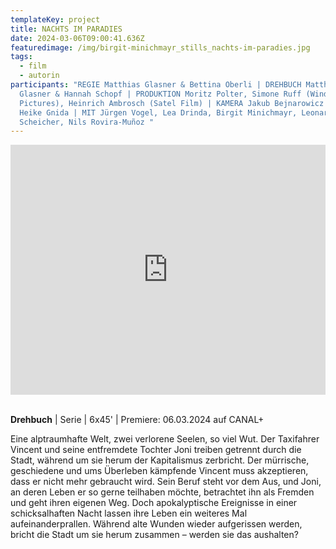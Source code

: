 ```yaml
---
templateKey: project
title: NACHTS IM PARADIES
date: 2024-03-06T09:00:41.636Z
featuredimage: /img/birgit-minichmayr_stills_nachts-im-paradies.jpg
tags:
  - film
  - autorin
participants: "REGIE Matthias Glasner & Bettina Oberli | DREHBUCH Matthias
  Glasner & Hannah Schopf | PRODUKTION Moritz Polter, Simone Ruff (Windlight
  Pictures), Heinrich Ambrosch (Satel Film) | KAMERA Jakub Bejnarowicz | MONTAGE
  Heike Gnida | MIT Jürgen Vogel, Lea Drinda, Birgit Minichmayr, Leonard
  Scheicher, Nils Rovira-Muñoz "
---
```

<iframe width="100%" height="400" src="https://www.youtube.com/embed/JeL2n-1eZPw?si=RluXM-MXdVbEJYQd" title="YouTube video player" frameborder="0" allow="accelerometer; autoplay; clipboard-write; encrypted-media; gyroscope; picture-in-picture; web-share" allowfullscreen></iframe>

﻿\
**Drehbuch** | Serie | 6x45' | Premiere: 06.03.2024 auf CANAL+

Eine alptraumhafte Welt, zwei verlorene Seelen, so viel Wut. Der Taxifahrer Vincent und seine entfremdete Tochter Joni treiben getrennt durch die Stadt, während um sie herum der Kapitalismus zerbricht. Der mürrische, geschiedene und ums Überleben kämpfende Vincent muss akzeptieren, dass er nicht mehr gebraucht wird. Sein Beruf steht vor dem Aus, und Joni, an deren Leben er so gerne teilhaben möchte, betrachtet ihn als Fremden und geht ihren eigenen Weg. Doch apokalyptische Ereignisse in einer schicksalhaften Nacht lassen ihre Leben ein weiteres Mal aufeinanderprallen. Während alte Wunden wieder aufgerissen werden, bricht die Stadt um sie herum zusammen – werden sie das aushalten?